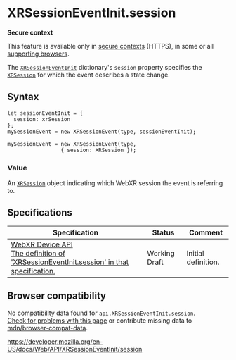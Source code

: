 XRSessionEventInit.session
==========================

**Secure context**

This feature is available only in [secure contexts](https://developer.mozilla.org/en-US/docs/Web/Security/Secure_Contexts) (HTTPS), in some or all [supporting browsers](#browser_compatibility).

The [`XRSessionEventInit`](../xrsessioneventinit) dictionary's `session` property specifies the [`XRSession`](../xrsession) for which the event describes a state change.

Syntax
------

    let sessionEventInit = {
      session: xrSession
    };
    mySessionEvent = new XRSessionEvent(type, sessionEventInit);

    mySessionEvent = new XRSessionEvent(type,
                     { session: XRSession });

### Value

An [`XRSession`](../xrsession) object indicating which WebXR session the event is referring to.

Specifications
--------------

<table><thead><tr class="header"><th>Specification</th><th>Status</th><th>Comment</th></tr></thead><tbody><tr class="odd"><td><a href="https://immersive-web.github.io/webxr/#dom-xrsessioneventinit-session">WebXR Device API<br />
<span class="small">The definition of 'XRSessionEventInit.session' in that specification.</span></a></td><td><span class="spec-wd">Working Draft</span></td><td>Initial definition.</td></tr></tbody></table>

Browser compatibility
---------------------

No compatibility data found for `api.XRSessionEventInit.session`.  
[Check for problems with this page](#on-github) or contribute missing data to [mdn/browser-compat-data](https://github.com/mdn/browser-compat-data).

<a href="https://developer.mozilla.org/en-US/docs/Web/API/XRSessionEventInit/session" class="_attribution-link">https://developer.mozilla.org/en-US/docs/Web/API/XRSessionEventInit/session</a>

